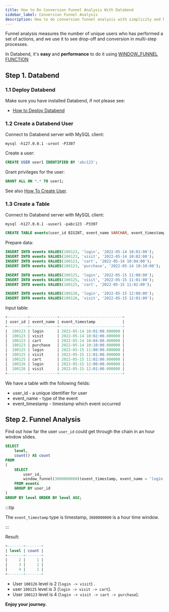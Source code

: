 ```yaml
---
title: How to Do Conversion Funnel Analysis With Databend
sidebar_label: Conversion Funnel Analysis
description: How to do conversion funnel analysis with simplicity and high performance.
---
```


Funnel analysis measures the number of unique users who has performed a set of actions, and we use it to see drop-off and conversion in multi-step processes.

In Databend, it's **easy** and **performance** to do it using [WINDOW_FUNNEL FUNCTION](../30-reference/20-functions/10-aggregate-functions/aggregate-windowfunnel.md)

## Step 1. Databend

### 1.1 Deploy Databend

Make sure you have installed Databend, if not please see:

* [How to Deploy Databend](../00-guides/index.md#deployment)

### 1.2 Create a Databend User

Connect to Databend server with MySQL client:
```shell
mysql -h127.0.0.1 -uroot -P3307 
```

Create a user:
```sql
CREATE USER user1 IDENTIFIED BY 'abc123';
```

Grant privileges for the user:
```sql
GRANT ALL ON *.* TO user1;
```

See also [How To Create User](../30-reference/30-sql/00-ddl/30-user/01-user-create-user.md).

### 1.3 Create a Table

Connect to Databend server with MySQL client:
```shell
mysql -h127.0.0.1 -uuser1 -pabc123 -P3307 
```

```sql
CREATE TABLE events(user_id BIGINT, event_name VARCHAR, event_timestamp TIMESTAMP);
```

Prepare data:
```sql
INSERT INTO events VALUES(100123, 'login', '2022-05-14 10:01:00');
INSERT INTO events VALUES(100123, 'visit', '2022-05-14 10:02:00');
INSERT INTO events VALUES(100123, 'cart', '2022-05-14 10:04:00');
INSERT INTO events VALUES(100123, 'purchase', '2022-05-14 10:10:00');

INSERT INTO events VALUES(100125, 'login', '2022-05-15 11:00:00');
INSERT INTO events VALUES(100125, 'visit', '2022-05-15 11:01:00');
INSERT INTO events VALUES(100125, 'cart', '2022-05-15 11:02:00');

INSERT INTO events VALUES(100126, 'login', '2022-05-15 12:00:00');
INSERT INTO events VALUES(100126, 'visit', '2022-05-15 12:01:00');
```

Input table:

``` sql
+---------+------------+----------------------------+
| user_id | event_name | event_timestamp            |
+---------+------------+----------------------------+
|  100123 | login      | 2022-05-14 10:01:00.000000 |
|  100123 | visit      | 2022-05-14 10:02:00.000000 |
|  100123 | cart       | 2022-05-14 10:04:00.000000 |
|  100123 | purchase   | 2022-05-14 10:10:00.000000 |
|  100125 | login      | 2022-05-15 11:00:00.000000 |
|  100125 | visit      | 2022-05-15 11:01:00.000000 |
|  100125 | cart       | 2022-05-15 11:02:00.000000 |
|  100126 | login      | 2022-05-15 12:00:00.000000 |
|  100126 | visit      | 2022-05-15 12:01:00.000000 |
+---------+------------+----------------------------+
```

We have a table with the following fields:
* user_id - a unique identifier for user
* event_name - type of the event
* event_timestamp - timestamp which event occurred

## Step 2. Funnel Analysis

Find out how far the user `user_id` could get through the chain in an hour window slides.

``` sql
SELECT
    level,
    count() AS count
FROM
(
    SELECT
        user_id,
        window_funnel(3600000000)(event_timestamp, event_name = 'login', event_name = 'visit', event_name = 'cart', event_name = 'purchase') AS level
    FROM events
    GROUP BY user_id
)
GROUP BY level ORDER BY level ASC;
```
:::tip

The `event_timestamp` type is timestamp, `3600000000` is a hour time window.

:::

Result:

``` sql
+-------+-------+
| level | count |
+-------+-------+
|     2 |     1 |
|     3 |     1 |
|     4 |     1 |
+-------+-------+
```

* User `100126` level is 2 (`login -> visit`) .
* user `100125` level is 3 (`login -> visit -> cart`).
* User `100123` level is 4 (`login -> visit -> cart -> purchase`).

**Enjoy your journey.** 
